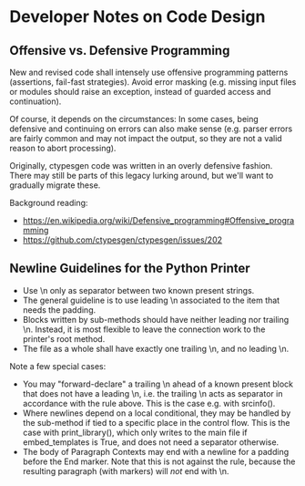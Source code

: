 # Developer Notes on Code Design


## Offensive vs. Defensive Programming

New and revised code shall intensely use offensive programming patterns (assertions, fail-fast strategies). Avoid error masking (e.g. missing input files or modules should raise an exception, instead of guarded access and continuation).

Of course, it depends on the circumstances: In some cases, being defensive and continuing on errors can also make sense (e.g. parser errors are fairly common and may not impact the output, so they are not a valid reason to abort processing).

Originally, ctypesgen code was written in an overly defensive fashion.
There may still be parts of this legacy lurking around, but we'll want to gradually migrate these.

Background reading:
* https://en.wikipedia.org/wiki/Defensive_programming#Offensive_programming
* https://github.com/ctypesgen/ctypesgen/issues/202


## Newline Guidelines for the Python Printer

- Use \n only as separator between two known present strings.
- The general guideline is to use leading \n associated to the item that needs the padding.
- Blocks written by sub-methods should have neither leading nor trailing \n.
  Instead, it is most flexible to leave the connection work to the printer's root method.
- The file as a whole shall have exactly one trailing \n, and no leading \n.

Note a few special cases:
- You may "forward-declare" a trailing \n ahead of a known present block that does not have a leading \n, i.e. the trailing \n acts as separator in accordance with the rule above. This is the case e.g. with srcinfo().
- Where newlines depend on a local conditional, they may be handled by the sub-method if tied to a specific place in the control flow. This is the case with print_library(), which only writes to the main file if embed_templates is True, and does not need a separator otherwise.
- The body of Paragraph Contexts may end with a newline for a padding before the End marker. Note that this is not against the rule, because the resulting paragraph (with markers) will _not_ end with \n.
